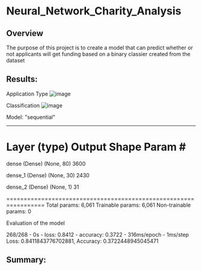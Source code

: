 # Neural_Network_Charity_Analysis

## Overview
The purpose of this project is to create a model that can predict whether or not applicants will 
get funding based on a binary classier created from the dataset

## Results: 

Application Type
![image](https://user-images.githubusercontent.com/86452750/147374537-b4e86b90-8fb7-4a45-a43b-a36c0fe6d392.png)

Classification
![image](https://user-images.githubusercontent.com/86452750/147374535-80554258-1855-4170-a9e4-55222b812e2d.png)


Model: "sequential"
_________________________________________________________________
 Layer (type)                Output Shape              Param #   
=================================================================
 dense (Dense)               (None, 80)                3600      
                                                                 
 dense_1 (Dense)             (None, 30)                2430      
                                                                 
 dense_2 (Dense)             (None, 1)                 31        
                                                                 
=================================================================
Total params: 6,061
Trainable params: 6,061
Non-trainable params: 0

Evaluation of the model

268/268 - 0s - loss: 0.8412 - accuracy: 0.3722 - 316ms/epoch - 1ms/step
Loss: 0.8411843776702881, Accuracy: 0.3722448945045471


## Summary: 
